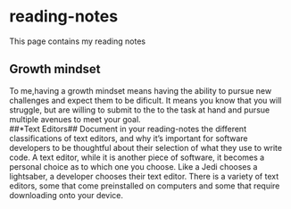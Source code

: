 # reading-notes
This page contains my reading notes
## Growth mindset ##
To me,having a growth mindset means having the ability to pursue new challenges and expect them to be dificult. 
It means you know that you will struggle, but are willing to submit to the to the task at hand and pursue multiple avenues to meet your goal.  
##*Text Editors##
Document in your reading-notes the different classifications of text editors, and why it’s important for software developers to be thoughtful about their selection of what they use to write code.
A text editor, while it is another piece of software, it becomes a personal choice as to which one you choose. Like a Jedi chooses a lightsaber, a developer chooses their text editor. There is a variety of text editors, some that come preinstalled on computers and some that require downloading onto your device.  
